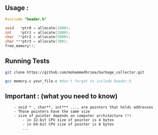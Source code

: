 ## Usage :
```c
#include "header.h"

void   *ptr0 = allocate(1000);
int    *ptr1 = allocate(2000);
char  **ptr2 = allocate(5000);
char ***ptr3 = allocate(300);
free_memory();
```

## Running Tests
```bash
git clone https://github.com/mohammedhrima/Garbage_collector.git
```
```bash
gcc memory.c your_file.c #don't forget to include header.h
```

## Important : (what you need to know)
```
    - void * , char**, int*** ..., are pointers that holds addresses
    - Those pointers have the same size
    - size of pointer depends on computer architecture !!!
        - in 32-bit CPU size of pointer is 4 bytes
        - in 64-bit CPU size of pointer is 8 bytes
        ...
```
